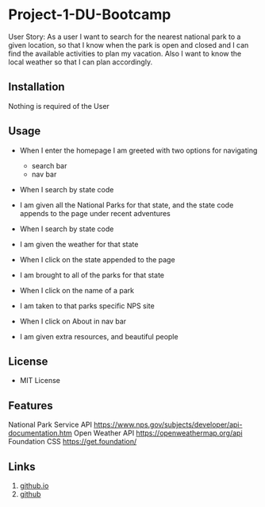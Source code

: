 # Project-1-DU-Bootcamp

User Story: As a user I want to search for the nearest national park to a given location, so that I know when the park is open and closed and I can find the available activities to plan my vacation. Also I want to know the local weather so that I can plan accordingly.

## Installation
Nothing is required of the User

## Usage
- When I enter the homepage I am greeted with two options for navigating
    - search bar
    - nav bar

- When I search by state code
- I am given all the National Parks for that state, and the state code appends to the page under recent adventures

- When I search by state code
- I am given the weather for that state

- When I click on the state appended to the page
- I am brought to all of the parks for that state 
- When I click on the name of a park
- I am taken to that parks specific NPS site
- When I click on About in nav bar
- I am given extra resources, and beautiful people

## License
- MIT License

## Features
National Park Service API
https://www.nps.gov/subjects/developer/api-documentation.htm
Open Weather API
https://openweathermap.org/api
Foundation CSS
https://get.foundation/

## Links
1. [github.io](https://tolgas92.github.io/Project-1-DU-Bootcamp/) 
2. [github](https://github.com/TolgaS92/Project-1-DU-Bootcamp)